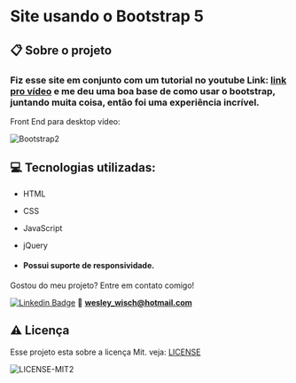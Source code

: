 # Site usando o Bootstrap 5

  ## 📋 Sobre o projeto

###  Fiz esse site em conjunto com um tutorial no youtube Link: [link pro vídeo](https://www.youtube.com/watch?v=ItwUZ4fK6hQ) e me deu uma boa base de como usar o bootstrap, juntando muita coisa, então foi uma experiência incrível.

  
Front End para desktop vídeo:

![Bootstrap2](https://user-images.githubusercontent.com/79159487/118484495-48cb9680-b6e5-11eb-8a3d-069e97f462b6.gif)

 
 ## 💻 Tecnologias utilizadas:

- HTML
- CSS
- JavaScript
- jQuery

-  ####  Possui suporte de responsividade.

  Gostou do meu projeto? Entre em contato comigo!

[![Linkedin Badge](https://img.shields.io/badge/-LinkedIn-blue?style=flat-square&logo=Linkedin&logoColor=white&link=https://www.linkedin.com/in/wesley-wisch/)](https://www.linkedin.com/in/wesley-wisch/)
📧 **[wesley_wisch@hotmail.com](mailto:wesley_wisch@hotmail.com)**

##  ⚠️  Licença
Esse projeto esta sobre a licença Mit. veja: [LICENSE](https://github.com/wesleywisch/Repositorio-HTML-CSS-JavaScript/blob/main/LICENSE)

![LICENSE-MIT2](https://user-images.githubusercontent.com/79159487/114733599-7c478980-9d11-11eb-98da-262603bc1c13.png)